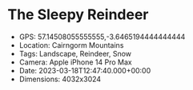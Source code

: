 # The Sleepy Reindeer

- GPS: 57.14508055555555,-3.6465194444444444
- Location: Cairngorm Mountains
- Tags: Landscape, Reindeer, Snow
- Camera: Apple iPhone 14 Pro Max
- Date: 2023-03-18T12:47:40.000+00:00
- Dimensions: 4032x3024
